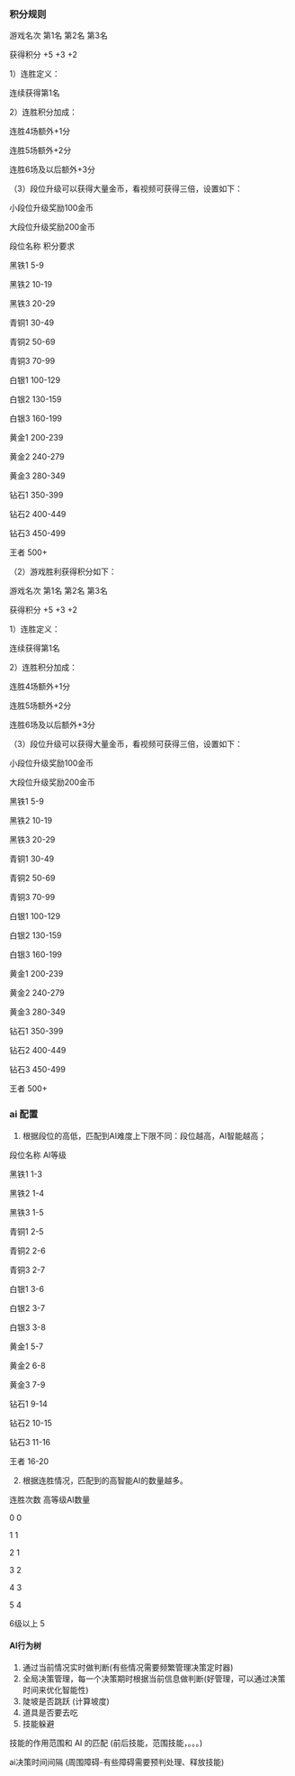 ### 积分规则

游戏名次 第1名 第2名 第3名

获得积分 +5 +3 +2

1）连胜定义：

连续获得第1名

2）连胜积分加成：

连胜4场额外+1分

连胜5场额外+2分

连胜6场及以后额外+3分

（3）段位升级可以获得大量金币，看视频可获得三倍，设置如下：

小段位升级奖励100金币

大段位升级奖励200金币


段位名称 积分要求

黑铁1 5-9

黑铁2 10-19

黑铁3 20-29

青铜1 30-49

青铜2 50-69

青铜3 70-99

白银1 100-129

白银2 130-159

白银3 160-199

黄金1 200-239

黄金2 240-279

黄金3 280-349

钻石1 350-399

钻石2 400-449

钻石3 450-499

王者 500+

（2）游戏胜利获得积分如下：

游戏名次 第1名 第2名 第3名

获得积分 +5 +3 +2

1）连胜定义：

连续获得第1名

2）连胜积分加成：

连胜4场额外+1分

连胜5场额外+2分

连胜6场及以后额外+3分

（3）段位升级可以获得大量金币，看视频可获得三倍，设置如下：

小段位升级奖励100金币

大段位升级奖励200金币


黑铁1 5-9

黑铁2 10-19

黑铁3 20-29

青铜1 30-49

青铜2 50-69

青铜3 70-99

白银1 100-129

白银2 130-159

白银3 160-199

黄金1 200-239

黄金2 240-279

黄金3 280-349

钻石1 350-399

钻石2 400-449

钻石3 450-499

王者 500+


### ai 配置
1) 根据段位的高低，匹配到AI难度上下限不同：段位越高，AI智能越高；

段位名称 AI等级

黑铁1 1-3

黑铁2 1-4

黑铁3 1-5

青铜1 2-5

青铜2 2-6

青铜3 2-7

白银1 3-6

白银2 3-7

白银3 3-8

黄金1 5-7

黄金2 6-8

黄金3 7-9

钻石1 9-14

钻石2 10-15

钻石3 11-16

王者 16-20

2) 根据连胜情况，匹配到的高智能AI的数量越多。

连胜次数 高等级AI数量

0 0

1 1

2 1

3 2

4 3

5 4

6级以上 5



#### AI行为树

1. 通过当前情况实时做判断(有些情况需要频繁管理决策定时器)
2. 全局决策管理，每一个决策期时根据当前信息做判断(好管理，可以通过决策时间来优化智能性)
3. 陡坡是否跳跃 (计算坡度)
4. 道具是否要去吃
5. 技能躲避


技能的作用范围和 AI 的匹配 (前后技能，范围技能，。。。)

ai决策时间间隔 (周围障碍-有些障碍需要预判处理、释放技能)